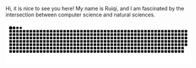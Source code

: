 Hi, it is nice to see you here! My name is Ruiqi, and I am fascinated by the intersection between computer science and natural sciences.

<picture>
  <source media="(prefers-color-scheme: dark)" srcset="https://raw.githubusercontent.com/weenming/weenming/output/github-contribution-grid-snake-dark.svg">
  <source media="(prefers-color-scheme: light)" srcset="https://raw.githubusercontent.com/weenming/weenming/output/github-contribution-grid-snake.svg">
  <img alt="github-snake" src="https://raw.githubusercontent.com/weenming/weenming/output/github-contribution-grid-snake.svg">
</picture>
